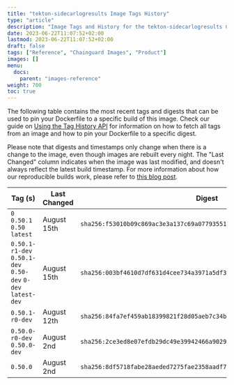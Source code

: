 ```yaml
---
title: "tekton-sidecarlogresults Image Tags History"
type: "article"
description: "Image Tags and History for the tekton-sidecarlogresults Chainguard Image"
date: 2023-06-22T11:07:52+02:00
lastmod: 2023-06-22T11:07:52+02:00
draft: false
tags: ["Reference", "Chainguard Images", "Product"]
images: []
menu:
  docs:
    parent: "images-reference"
weight: 700
toc: true
---
```


The following table contains the most recent tags and digests that can be used to pin your Dockerfile to a specific build of this image. Check our guide on [Using the Tag History API](/chainguard/chainguard-images/using-the-tag-history-api/) for information on how to fetch all tags from an image and how to pin your Dockerfile to a specific digest.

Please note that digests and timestamps only change when there is a change to the image, even though images are rebuilt every night. The "Last Changed" column indicates when the image was last modified, and doesn't always reflect the latest build timestamp. For more information about how our reproducible builds work, please refer to [this blog post](https://www.chainguard.dev/unchained/reproducing-chainguards-reproducible-image-builds).

| Tag (s)                                                       | Last Changed | Digest                                                                    |
|---------------------------------------------------------------|--------------|---------------------------------------------------------------------------|
|  `0` `0.50.1` `0.50` `latest`                                 | August 15th  | `sha256:f53010b09c869ac3e3a137c69a077935518ab511b08f98b183fc225d88c7369f` |
|  `0.50.1-r1-dev` `0.50.1-dev` `0.50-dev` `0-dev` `latest-dev` | August 15th  | `sha256:003bf4610d7df631d4cee734a3971a5df36588209a4a36a27c94e645490e0c75` |
|  `0.50.1-r0-dev`                                              | August 12th  | `sha256:84fa7ef459ab18399821f28d05aeb7c34ba042e8abecaa18232e4e567dfb4daa` |
|  `0.50.0-r0-dev` `0.50.0-dev`                                 | August 2nd   | `sha256:2ce3ed8e07efdb29dc49e39942466a9029b0ec920a95a2bcf913f0def5f0c207` |
|  `0.50.0`                                                     | August 2nd   | `sha256:8df5718fabe28aeded7275fae2358aadf7cae9566cb3d2502c2ba70464cbb53c` |
